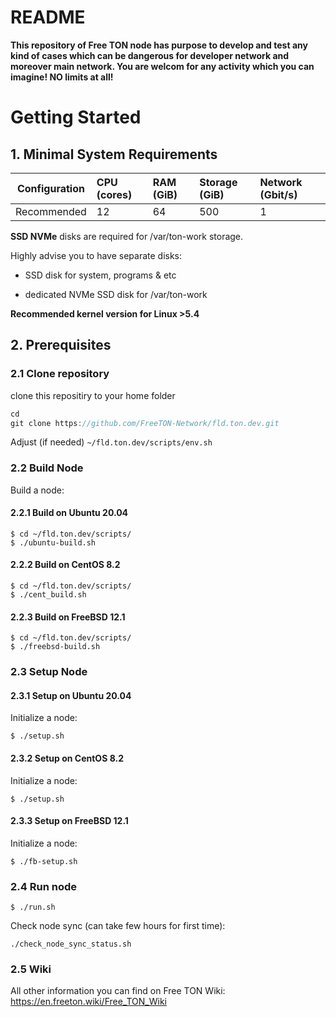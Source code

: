 # README

**This repository of Free TON node has purpose to develop and test any kind of cases which can be dangerous for developer network and moreover main network. You are welcom for any activity which you can imagine! NO limits at all!**
# Getting Started

## 1. Minimal System Requirements
| Configuration | CPU (cores) | RAM (GiB) | Storage (GiB) | Network (Gbit/s)|
|---|:---|:---|:---|:---|
| Recommended |12|64|500|1| 

**SSD NVMe** disks are required for /var/ton-work storage.

Highly advise you to have separate disks:

- SSD disk for system, programs & etc

- dedicated NVMe SSD disk for /var/ton-work

**Recommended kernel version for Linux >5.4**

## 2. Prerequisites
### 2.1 Clone repository
clone this repositiry to your home folder
```csharp
cd 
git clone https://github.com/FreeTON-Network/fld.ton.dev.git
```
Adjust (if needed) `~/fld.ton.dev/scripts/env.sh`
    
### 2.2 Build Node
Build a node:  
#### 2.2.1 Build on Ubuntu 20.04
    $ cd ~/fld.ton.dev/scripts/
    $ ./ubuntu-build.sh
#### 2.2.2 Build on CentOS 8.2
    $ cd ~/fld.ton.dev/scripts/
    $ ./cent_build.sh
#### 2.2.3 Build on FreeBSD 12.1
    $ cd ~/fld.ton.dev/scripts/
    $ ./freebsd-build.sh 

### 2.3 Setup Node
#### 2.3.1 Setup on Ubuntu 20.04
Initialize a node:

    $ ./setup.sh
#### 2.3.2 Setup on CentOS 8.2
Initialize a node:

    $ ./setup.sh
#### 2.3.3 Setup on FreeBSD 12.1
Initialize a node:

    $ ./fb-setup.sh
### 2.4 Run node

    $ ./run.sh
Check node sync (can take few hours for first time):

    ./check_node_sync_status.sh
### 2.5 Wiki
All other information you can find on Free TON Wiki:  
https://en.freeton.wiki/Free_TON_Wiki
